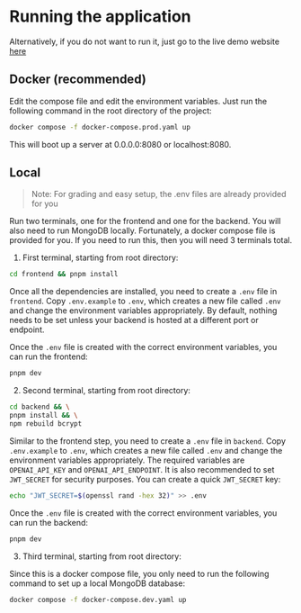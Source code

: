 # Running the application

Alternatively, if you do not want to run it, just go to the live demo website [here](https://anirec.jwmarb.com/)

## Docker (recommended)

Edit the compose file and edit the environment variables. Just run the following command in the root directory of the project:

```sh
docker compose -f docker-compose.prod.yaml up
```

This will boot up a server at 0.0.0.0:8080 or localhost:8080.

## Local

> Note: For grading and easy setup, the .env files are already provided for you

Run two terminals, one for the frontend and one for the backend. You will also need to run MongoDB locally. Fortunately, a docker compose file is provided for you. If you need to run this, then you will need 3 terminals total.

1. First terminal, starting from root directory:

```sh
cd frontend && pnpm install
```

Once all the dependencies are installed, you need to create a `.env` file in `frontend`. Copy `.env.example` to `.env`, which creates a new file called `.env` and change the environment variables appropriately. By default, nothing needs to be set unless your backend is hosted at a different port or endpoint.

Once the `.env` file is created with the correct environment variables, you can run the frontend:

```sh
pnpm dev
```

2. Second terminal, starting from root directory:

```sh
cd backend && \
pnpm install && \
npm rebuild bcrypt
```

Similar to the frontend step, you need to create a `.env` file in `backend`. Copy `.env.example` to `.env`, which creates a new file called `.env` and change the environment variables appropriately. The required variables are `OPENAI_API_KEY` and `OPENAI_API_ENDPOINT`. It is also recommended to set `JWT_SECRET` for security purposes. You can create a quick `JWT_SECRET` key:

```sh
echo "JWT_SECRET=$(openssl rand -hex 32)" >> .env
```

Once the `.env` file is created with the correct environment variables, you can run the backend:

```sh
pnpm dev
```

3. Third terminal, starting from root directory:

Since this is a docker compose file, you only need to run the following command to set up a local MongoDB database:

```sh
docker compose -f docker-compose.dev.yaml up
```
